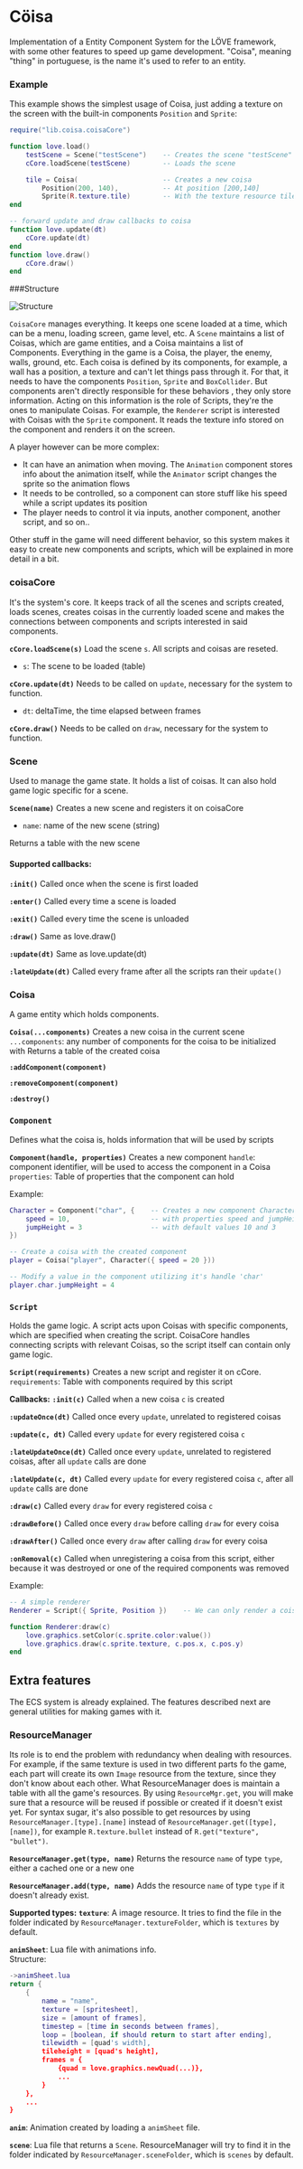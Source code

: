 # Cöisa
Implementation of a Entity Component System for the LÖVE framework, with 
some other features to speed up game development. "Coisa", meaning "thing"
in portuguese, is the name it's used to refer to an entity.

### Example
This example shows the simplest usage of Coisa, just adding a texture on 
the screen with the built-in components `Position` and `Sprite`:
```lua
require("lib.coisa.coisaCore")

function love.load()
    testScene = Scene("testScene")    -- Creates the scene "testScene"
    cCore.loadScene(testScene)        -- Loads the scene

    tile = Coisa(                     -- Creates a new coisa
        Position(200, 140),           -- At position [200,140]
        Sprite(R.texture.tile)        -- With the texture resource tile.png
end

-- forward update and draw callbacks to coisa
function love.update(dt)
    cCore.update(dt)
end
function love.draw()
    cCore.draw()
end
```

###Structure

![Structure](https://i.imgur.com/eLLx4ms.png)

`CoisaCore` manages everything. It keeps one scene loaded at a time, which can be a menu, loading screen, 
game level, etc. A `Scene` maintains a list of Coisas, which are game entities, and a Coisa maintains a 
list of Components. Everything in the game is a Coisa, the player, the enemy, walls, ground, etc. Each
coisa is defined by its components, for example, a wall has a position, a texture and can't let things 
pass through it. For that, it needs to have the components `Position`, `Sprite` and `BoxCollider`. But 
components aren't directly responsible for these behaviors , they only store information. Acting on this
information is the role of Scripts, they're the ones to manipulate Coisas. For example, the `Renderer` 
script is interested with Coisas with the `Sprite` component. It reads the texture info stored on the 
component and renders it on the screen.  

A player however can be more complex:
- It can have an animation when moving. The `Animation` component stores info about the animation 
itself, while the `Animator` script changes the sprite so the animation flows
- It needs to be controlled, so a component can store stuff like his speed while a script updates 
its position
- The player needs to control it via inputs, another component, another script, and so on..

Other stuff in the game will need different behavior, so this system makes it easy to create new components
and scripts, which will be explained in more detail in a bit.


### coisaCore
It's the system's core. It keeps track of all the scenes and scripts created, loads scenes, creates coisas
in the currently loaded scene and makes the connections between components and scripts interested in said
components.

__`cCore.loadScene(s)`__
Load the scene `s`. All scripts and coisas are reseted.
- `s`: The scene to be loaded (table)

__`cCore.update(dt)`__
Needs to be called on `update`, necessary for the system to function.
- `dt`: deltaTime, the time elapsed between frames

__`cCore.draw()`__
Needs to be called on `draw`, necessary for the system to function.

### Scene
Used to manage the game state. It holds a list of coisas. It can also hold game logic specific for a scene.

__`Scene(name)`__
Creates a new scene and registers it on coisaCore
- `name`: name of the new scene (string)

Returns a table with the new scene

#### Supported callbacks:
__`:init()`__
Called once when the scene is first loaded

__`:enter()`__
Called every time a scene is loaded

__`:exit()`__
Called every time the scene is unloaded

__`:draw()`__
Same as love.draw()

__`:update(dt)`__
Same as love.update(dt)

__`:lateUpdate(dt)`__
Called every frame after all the scripts ran their `update()`

### Coisa
A game entity which holds components.

__`Coisa(...components)`__
Creates a new coisa in the current scene
`...components`: any number of components for the coisa to be initialized with
Returns a table of the created coisa

__`:addComponent(component)`__ 

__`:removeComponent(component)`__

__`:destroy()`__

### `Component`
Defines what the coisa is, holds information that will be used by scripts

__`Component(handle, properties)`__
Creates a new component
`handle`: component identifier, will be used to access the component in a Coisa
`properties`: Table of properties that the component can hold

Example:
```lua
Character = Component("char", {    -- Creates a new component Character
    speed = 10,                    -- with properties speed and jumpHeight
    jumpHeight = 3                 -- with default values 10 and 3
})

-- Create a coisa with the created component 
player = Coisa("player", Character({ speed = 20 }))    

-- Modify a value in the component utilizing it's handle 'char' 
player.char.jumpHeight = 4
```
### `Script`
Holds the game logic. A script acts upon Coisas with specific components, which 
are specified when creating the script. CoisaCore handles connecting scripts 
with relevant Coisas, so the script itself can contain only game logic.

__`Script(requirements)`__
Creates a new script and register it on cCore.
`requirements`: Table with components required by this script

__Callbacks:__
__`:init(c)`__
Called when a new coisa `c` is created

__`:updateOnce(dt)`__
Called once every `update`, unrelated to registered coisas

__`:update(c, dt)`__
Called every `update` for every registered coisa `c`

__`:lateUpdateOnce(dt)`__
Called once every `update`, unrelated to registered coisas, after all `update` calls 
are done

__`:lateUpdate(c, dt)`__
Called every `update` for every registered coisa `c`, after all `update` calls are
done 

__`:draw(c)`__
Called every `draw` for every registered coisa `c`

__`:drawBefore()`__
Called once every `draw` before calling `draw` for every coisa

__`:drawAfter()`__
Called once every `draw` after calling `draw` for every coisa

__`:onRemoval(c)`__
Called when unregistering a coisa from this script, either because it was destroyed or 
one of the required components was removed

Example:
```lua
-- A simple renderer
Renderer = Script({ Sprite, Position })    -- We can only render a coisa if it has a Sprite component

function Renderer:draw(c)
    love.graphics.setColor(c.sprite.color:value())
    love.graphics.draw(c.sprite.texture, c.pos.x, c.pos.y)
end
```

## Extra features
The ECS system is already explained. The features described next are general utilities
for making games with it.

### ResourceManager
Its role is to end the problem with redundancy when dealing with resources. For
example, if the same texture is used in two different parts fo the game, each part
will create its own `Image` resource from the texture, since they don't know about 
each other.
What ResourceManager does is maintain a table with all the game's resources. By using
`ResourceMgr.get`, you will make sure that a resource will be reused if possible or 
created if it doesn't exist yet. For syntax sugar, it's also possible to get resources
by using `ResourceManager.[type].[name]` instead of 
`ResourceManager.get([type], [name])`, for example `R.texture.bullet` instead of 
`R.get("texture", "bullet")`.

**`ResourceManager.get(type, name)`**
Returns the resource `name` of type `type`, either a cached one or a new one

**`ResourceManager.add(type, name)`**
Adds the resource `name` of type `type` if it doesn't already exist.

__Supported types:__
**`texture`**: A image resource. It tries to find the file in the folder indicated by
`ResourceManager.textureFolder`, which is `textures` by default.

**`animSheet`**: Lua file with animations info.  
Structure: 
```lua
->animSheet.lua
return {
    {
        name = "name",
    	texture = [spritesheet],
    	size = [amount of frames],
    	timestep = [time in seconds between frames],
    	loop = [boolean, if should return to start after ending],
    	tilewidth = [quad's width],
    	tileheight = [quad's height],
    	frames = {
    		{quad = love.graphics.newQuad(...)},
    		...
    	}
    },
    ...
}
```

**`anim`**: Animation created by loading a `animSheet` file.

**`scene`**: Lua file that returns a `Scene`. ResourceManager will try to find it
in the folder indicated by `ResourceManager.sceneFolder`, which is `scenes` by default.
